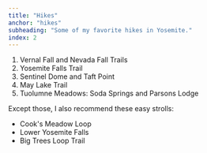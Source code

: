 ```yaml
---
title: "Hikes"
anchor: "hikes"
subheading: "Some of my favorite hikes in Yosemite."
index: 2
---
```


1. Vernal Fall and Nevada Fall Trails
2. Yosemite Falls Trail
3. Sentinel Dome and Taft Point
4. May Lake Trail
5. Tuolumne Meadows: Soda Springs and Parsons Lodge

Except those, I also recommend these easy strolls:

- Cook's Meadow Loop
- Lower Yosemite Falls
- Big Trees Loop Trail
